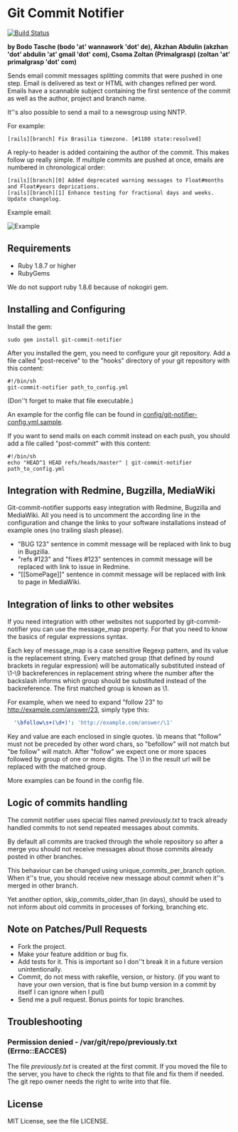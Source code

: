 # Git Commit Notifier
[![Build Status](http://travis-ci.org/bitboxer/git-commit-notifier.png)](http://travis-ci.org/bitboxer/git-commit-notifier)

__by Bodo Tasche (bodo 'at' wannawork 'dot' de), Akzhan Abdulin (akzhan 'dot' abdulin 'at' gmail 'dot' com), Csoma Zoltan (Primalgrasp) (zoltan 'at' primalgrasp 'dot' com)__

Sends email commit messages splitting commits that were pushed in one step. 
Email is delivered as text or HTML with changes refined per word. Emails 
have a scannable subject containing the first sentence of the commit as well 
as the author, project and branch name. 

It''s also possible to send a mail to a newsgroup using NNTP.

For example:

    [rails][branch] Fix Brasilia timezone. [#1180 state:resolved]

A reply-to header is added containing the author of the commit. This makes 
follow up really simple. If multiple commits are pushed at once, emails are 
numbered in chronological order:

    [rails][branch][0] Added deprecated warning messages to Float#months and Float#years deprications.
    [rails][branch][1] Enhance testing for fractional days and weeks. Update changelog.

Example email:

![Example](http://img171.imageshack.us/img171/954/gitcommitnotifieremailpq3.png "Example")

## Requirements

* Ruby 1.8.7 or higher
* RubyGems

We do not support ruby 1.8.6 because of nokogiri gem.

## Installing and Configuring

Install the gem:

    sudo gem install git-commit-notifier

After you installed the gem, you need to configure your git repository. Add a file called 
"post-receive" to the "hooks" directory of your git repository with this content:

    #!/bin/sh
    git-commit-notifier path_to_config.yml

(Don''t forget to make that file executable.)

An example for the config file can be found in [config/git-notifier-config.yml.sample](http://github.com/bitboxer/git-commit-notifier/blob/master/config/git-notifier-config.yml.sample).

If you want to send mails on each commit instead on each push, you should add a file called "post-commit" with this content:

    #!/bin/sh
    echo "HEAD^1 HEAD refs/heads/master" | git-commit-notifier path_to_config.yml

## Integration with Redmine, Bugzilla, MediaWiki

Git-commit-notifier supports easy integration with Redmine, Bugzilla and MediaWiki. All you need is to uncomment the according line in the configuration and change the links to your software installations instead of example ones (no trailing slash please).

* "BUG 123" sentence in commit message will be replaced with link to bug in Bugzilla.
* "refs #123" and "fixes #123" sentences in commit message will be replaced with link to issue in Redmine.
* "[[SomePage]]" sentence in commit message will be replaced with link to page in MediaWiki.

## Integration of links to other websites

If you need integration with other websites not supported by git-commit-notifier you can use the message\_map property. For that you need to know the basics of regular expressions syntax.

Each key of message\_map is a case sensitive Regexp pattern, and its value is the replacement string.
Every matched group (that defined by round brackets in regular expression) will be automatically substituted instead of \1-\9 backreferences in replacement string where the number after the backslash informs which group should be substituted instead of the backreference. The first matched group is known as \1.

For example, when we need to expand "follow 23" to http://example.com/answer/23, simply type this:

```yaml
  '\bfollow\s+(\d+)': 'http://example.com/answer/\1'
```

Key and value are each enclosed in single quotes. \b means that "follow" must not be preceded by other word chars, so "befollow" will not match but "be follow" will match. After "follow" we expect one or more spaces followed by group of one or more digits. The \1 in the result url will be replaced with the matched group.

More examples can be found in the config file.

## Logic of commits handling

The commit notifier uses special files named *previously.txt* to track already
handled commits to not send repeated messages about commits.

By default all commits are tracked through the whole repository so after a merge 
you should not receive messages about those commits already posted in other branches.

This behaviour can be changed using unique\_commits\_per\_branch option. When it''s true,
you should receive new message about commit when it''s merged in other branch.

Yet another option, skip\_commits\_older\_than (in days), should be used to not inform about
old commits in processes of forking, branching etc.

## Note on Patches/Pull Requests

* Fork the project.
* Make your feature addition or bug fix.
* Add tests for it. This is important so I don''t break it in a
  future version unintentionally.
* Commit, do not mess with rakefile, version, or history.
  (if you want to have your own version, that is fine but bump version in a commit by itself I can ignore when I pull)
* Send me a pull request. Bonus points for topic branches.

## Troubleshooting

### Permission denied - /var/git/repo/previously.txt (Errno::EACCES)

The file _previously.txt_ is created at the first commit. If you moved the file to the server, you have to check the rights to that file and fix them if needed. The git repo owner needs the right to write into that file. 

## License

MIT License, see the file LICENSE.

